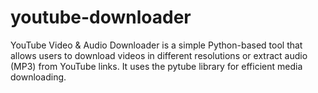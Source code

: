 # youtube-downloader
YouTube Video &amp; Audio Downloader is a simple Python-based tool that allows users to download videos in different resolutions or extract audio (MP3) from YouTube links. It uses the pytube library for efficient media downloading.
